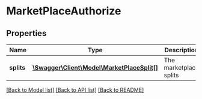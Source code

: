 # MarketPlaceAuthorize

## Properties
Name | Type | Description | Notes
------------ | ------------- | ------------- | -------------
**splits** | [**\Swagger\Client\Model\MarketPlaceSplit[]**](MarketPlaceSplit.md) | The marketplace splits | 

[[Back to Model list]](../../README.md#documentation-for-models) [[Back to API list]](../../README.md#documentation-for-api-endpoints) [[Back to README]](../../README.md)

